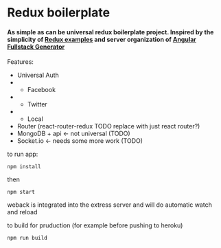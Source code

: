 # Redux boilerplate

#### As simple as can be universal redux boilerplate project. Inspired by the simplicity of [Redux examples](http://redux.js.org/docs/introduction/Examples.html) and server organization of [Angular Fullstack Generator](https://github.com/angular-fullstack/generator-angular-fullstack) 

Features:
- Universal Auth
- - Facebook
- - Twitter
- - Local
- Router (react-router-redux TODO replace with just react router?)
- MongoDB + api <- not universal (TODO)
- Socket.io <- needs some more work (TODO)

to run app:  
```
npm install
```
then  
```
npm start
```

weback is integrated into the extress server and will do automatic watch and reload

to build for pruduction (for example before pushing to heroku)
```
npm run build
```
